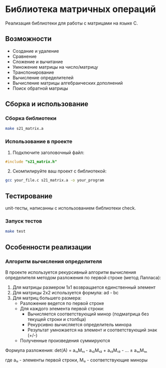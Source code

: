 # Библиотека матричных операций

Реализация библиотеки для работы с матрицами на языке C.

## Возможности

- Создание и удаление
- Сравнение
- Сложение и вычитание
- Умножение матрицы на число/матрицу
- Транспонирование
- Вычисление определителей
- Вычисление матрицы алгебраических дополнений
- Поиск обратной матрицы

## Сборка и использование

### Сборка библиотеки

```bash
make s21_matrix.a
```

### Использование в проекте

1. Подключите заголовочный файл:
```c
#include "s21_matrix.h"
```

2. Скомпилируйте ваш проект с библиотекой:
```bash
gcc your_file.c s21_matrix.a -o your_program
```

## Тестирование

unit-тесты, написанны с использованием библиотеки check.

### Запуск тестов

```bash
make test
```

## Особенности реализации

### Алгоритм вычисления определителя

В проекте используется рекурсивный алгоритм вычисления определителя методом разложения по первой строке (метод Лапласа):

1. Для матрицы размером 1x1 возвращается единственный элемент
2. Для матрицы 2x2 используется формула: ad - bc
3. Для матриц большего размера:
   - Разложение ведется по первой строке
   - Для каждого элемента первой строки:
     * Вычисляется соответствующий минор (подматрица без текущей строки и столбца)
     * Рекурсивно вычисляется определитель минора
     * Результат умножается на элемент и соответствующий знак (+/-)
   - Полученные произведения суммируются

Формула разложения:
det(A) = a₁₁M₁₁ - a₁₂M₁₂ + a₁₃M₁₃ - ... ± a₁ₙM₁ₙ

где a₁ᵢ - элементы первой строки, M₁ᵢ - соответствующие миноры

